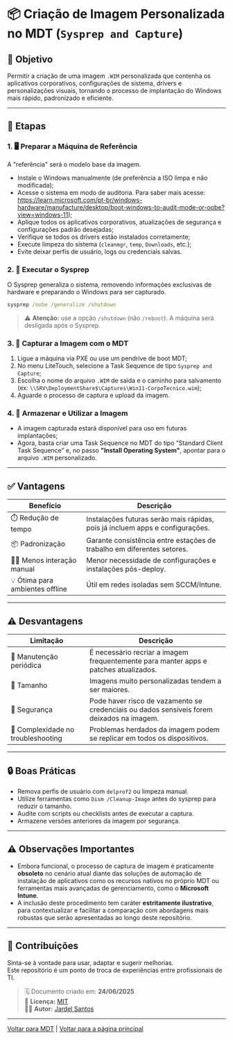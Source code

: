 # 📦 Criação de Imagem Personalizada no MDT (`Sysprep and Capture`)

## 🎯 Objetivo

Permitir a criação de uma imagem `.WIM` personalizada que contenha os aplicativos corporativos, configurações de sistema, drivers e personalizações visuais, tornando o processo de implantação do Windows mais rápido, padronizado e eficiente.

---

## 🧭 Etapas

### 1. 🖥️ Preparar a Máquina de Referência

A "referência" será o modelo base da imagem.

- Instale o Windows manualmente (de preferência a ISO limpa e não modificada);
- Acesse o sistema em modo de auditoria. Para saber mais acesse: https://learn.microsoft.com/pt-br/windows-hardware/manufacture/desktop/boot-windows-to-audit-mode-or-oobe?view=windows-11);
- Aplique todos os aplicativos corporativos, atualizações de segurança e configurações padrão desejadas;
- Verifique se todos os drivers estão instalados corretamente;
- Execute limpeza do sistema (`cleanmgr`, `temp`, `Downloads`, etc.);
- Evite deixar perfis de usuário, logs ou credenciais salvas.

### 2. 🧹 Executar o Sysprep

O Sysprep generaliza o sistema, removendo informações exclusivas de hardware e preparando o Windows para ser capturado.

```cmd
sysprep /oobe /generalize /shutdown
```

> ⚠️ **Atenção:** use a opção `/shutdown` (não `/reboot`). A máquina será desligada após o Sysprep.

### 3. 📸 Capturar a Imagem com o MDT

1. Ligue a máquina via PXE ou use um pendrive de boot MDT;
2. No menu LiteTouch, selecione a Task Sequence de tipo `Sysprep and Capture`;
3. Escolha o nome do arquivo `.WIM` de saída e o caminho para salvamento (ex: `\\SRV\DeploymentShare$\Captures\Win11-CorpoTecnico.wim`);
4. Aguarde o processo de captura e upload da imagem.

### 4. 💾 Armazenar e Utilizar a Imagem

- A imagem capturada estará disponível para uso em futuras implantações;
- Agora, basta criar uma Task Sequence no MDT do tipo “Standard Client Task Sequence” e, no passo **"Install Operating System"**, apontar para o arquivo `.WIM` personalizado.

---

## ✅ Vantagens

| Benefício | Descrição |
|----------|----------|
| ⏱️ Redução de tempo | Instalações futuras serão mais rápidas, pois já incluem apps e configurações. |
| 📦 Padronização | Garante consistência entre estações de trabalho em diferentes setores. |
| 👩‍💻 Menos interação manual | Menor necessidade de configurações e instalações pós-deploy. |
| 💡 Ótima para ambientes offline | Útil em redes isoladas sem SCCM/Intune. |

---

## ⚠️ Desvantagens

| Limitação | Descrição |
|-----------|-----------|
| 🔄 Manutenção periódica | É necessário recriar a imagem frequentemente para manter apps e patches atualizados. |
| 💾 Tamanho | Imagens muito personalizadas tendem a ser maiores. |
| 🔐 Segurança | Pode haver risco de vazamento se credenciais ou dados sensíveis forem deixados na imagem. |
| 🧪 Complexidade no troubleshooting | Problemas herdados da imagem podem se replicar em todos os dispositivos. |

---

## 🔒 Boas Práticas

- Remova perfis de usuário com `delprof2` ou limpeza manual.
- Utilize ferramentas como `Dism /Cleanup-Image` antes do sysprep para reduzir o tamanho.
- Audite com scripts ou checklists antes de executar a captura.
- Armazene versões anteriores da imagem por segurança.

---

## ⚠️ Observações Importantes

- Embora funcional, o processo de captura de imagem é praticamente **obsoleto** no cenário atual diante das soluções de automação de instalação de aplicativos como os recursos nativos no próprio MDT ou ferramentas mais avançadas de gerenciamento, como o **Microsoft Intune**.
- A inclusão deste procedimento tem caráter **estritamente ilustrativo**, para contextualizar e facilitar a comparação com abordagens mais robustas que serão apresentadas ao longo deste repositório.

---

## 🤝 Contribuições

Sinta-se à vontade para usar, adaptar e sugerir melhorias.  
Este repositório é um ponto de troca de experiências entre profissionais de TI.

> 🗓 Documento criado em: **24/06/2025**  
> 💼 **Licença:** [MIT](../../LICENSE)  
> 🙋‍♂️ **Autor:** [Jardel Santos](https://www.linkedin.com/in/jardel-santos-2012)

---

[Voltar para MDT](../README.md) | [Voltar para a página principal](../../README.md)
